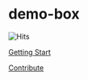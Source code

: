 # demo-box

<div style="text-align: left">
  <img src="https://hitcounter.pythonanywhere.com/count/tag.svg?url=https://github.com/ibarapascal/demo-box" alt="Hits">
</div>

[Getting Start](https://github.com/ibarapascal/demo-box/blob/master/src/pages/getting-start/README.md)

[Contribute](https://github.com/ibarapascal/demo-box/blob/master/CONTRIBUTING.md)
